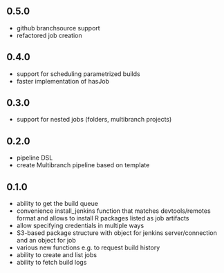 ## 0.5.0

* github branchsource support
* refactored job creation

## 0.4.0

* support for scheduling parametrized builds
* faster implementation of hasJob

## 0.3.0

* support for nested jobs (folders, multibranch projects)

## 0.2.0

* pipeline DSL
* create Multibranch pipeline based on template

## 0.1.0

* ability to get the build queue
* convenience install_jenkins function that matches devtools/remotes
  format and allows to install R packages listed as job artifacts
* allow specifying credentials in multiple ways
* S3-based package structure with object for jenkins server/connection and
  an object for job
* various new functions e.g. to request build history
* ability to create and list jobs
* ability to fetch build logs

